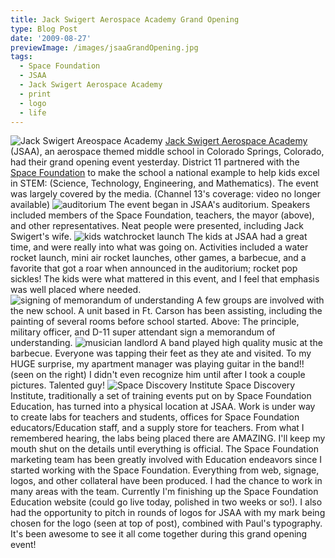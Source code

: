 ```yaml
---
title: Jack Swigert Aerospace Academy Grand Opening
type: Blog Post
date: '2009-08-27'
previewImage: /images/jsaaGrandOpening.jpg
tags:
  - Space Foundation
  - JSAA
  - Jack Swigert Aerospace Academy
  - print
  - logo
  - life
---
```

![Jack Swigert Areospace Academy](/images/jsaa.gif) [Jack Swigert Aerospace Academy](http://www.spacefoundation.org/education/content.php?id=802) (JSAA), an aerospace themed middle school in Colorado Springs, Colorado, had their grand opening event yesterday. District 11 partnered with the [Space Foundation](http://www.spacefoundation.org) to make the school a national example to help kids excel in STEM: (Science, Technology, Engineering, and Mathematics). The event was largely covered by the media. (Channel 13's coverage: video no longer available) ![auditorium](/images/auditorium.jpg) The event began in JSAA's auditorium. Speakers included members of the Space Foundation, teachers, the mayor (above), and other representatives. Neat people were presented, including Jack Swigert's wife. ![kids watchrocket launch](/images/kidswatchrocketlaunch.jpg) The kids at JSAA had a great time, and were really into what was going on. Activities included a water rocket launch, mini air rocket launches, other games, a barbecue, and a favorite that got a roar when announced in the auditorium; rocket pop sickles! The kids were what mattered in this event, and I feel that emphasis was well placed where needed. ![signing of memorandum of understanding](/images/memorandumofunderstanding.jpg) A few groups are involved with the new school. A unit based in Ft. Carson has been assisting, including the painting of several rooms before school started. Above: The principle, military officer, and D-11 super attendant sign a memorandum of understanding. ![musician landlord](/images/musiclandlord.jpg) A band played high quality music at the barbecue. Everyone was tapping their feet as they ate and visited. To my HUGE surprise, my apartment manager was playing guitar in the band!! (seen on the right) I didn't even recognize him until after I took a couple pictures. Talented guy! ![Space Discovery Institute](/images/sdisignage.jpg) Space Discovery Institute, traditionally a set of training events put on by Space Foundation Education, has turned into a physical location at JSAA. Work is under way to create labs for teachers and students, offices for Space Foundation educators/Education staff, and a supply store for teachers. From what I remembered hearing, the labs being placed there are AMAZING. I'll keep my mouth shut on the details until everything is official. The Space Foundation marketing team has been greatly involved with Education endeavors since I started working with the Space Foundation. Everything from web, signage, logos, and other collateral have been produced. I had the chance to work in many areas with the team. Currently I'm finishing up the Space Foundation Education website (could go live today, polished in two weeks or so!). I also had the opportunity to pitch in rounds of logos for JSAA with my mark being chosen for the logo (seen at top of post), combined with Paul's typography. It's been awesome to see it all come together during this grand opening event!
